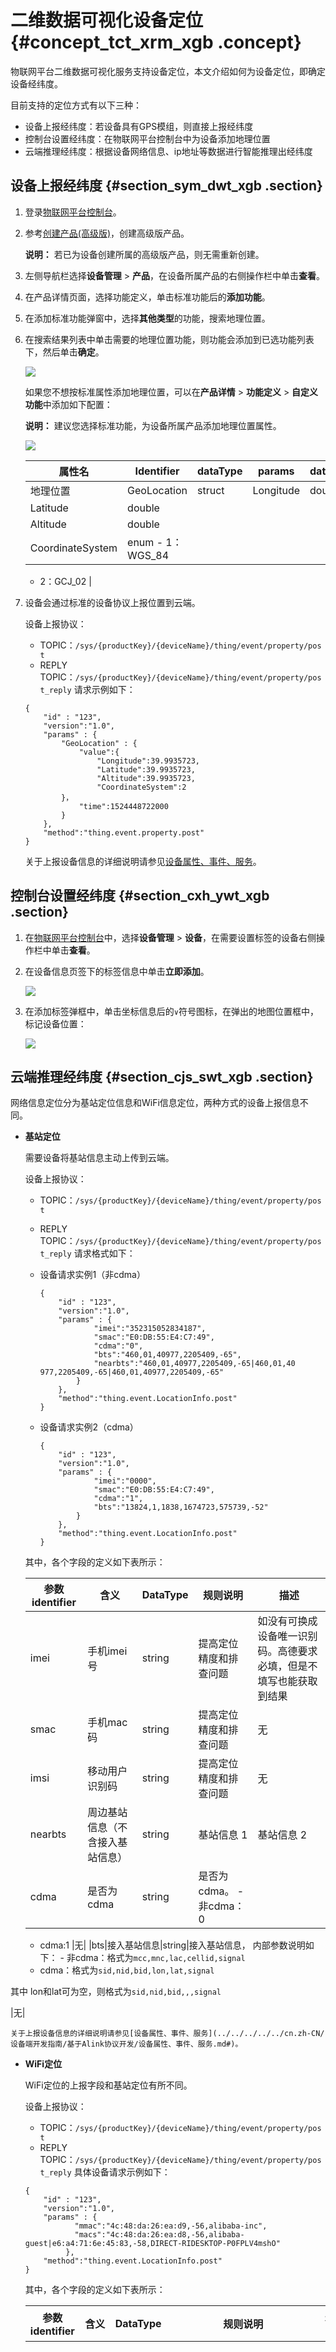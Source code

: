 # 二维数据可视化设备定位 {#concept_tct_xrm_xgb .concept}

物联网平台二维数据可视化服务支持设备定位，本文介绍如何为设备定位，即确定设备经纬度。

目前支持的定位方式有以下三种：

-   设备上报经纬度：若设备具有GPS模组，则直接上报经纬度
-   控制台设置经纬度：在物联网平台控制台中为设备添加地理位置
-   云端推理经纬度：根据设备网络信息、ip地址等数据进行智能推理出经纬度

## 设备上报经纬度 {#section_sym_dwt_xgb .section}

1.  登录[物联网平台控制台](https://iot.console.aliyun.com/)。
2.  参考[创建产品\(高级版\)](../../../../../cn.zh-CN/用户指南/产品与设备/创建产品(高级版).md#)，创建高级版产品。

    **说明：** 若已为设备创建所属的高级版产品，则无需重新创建。

3.  左侧导航栏选择**设备管理** \> **产品**，在设备所属产品的右侧操作栏中单击**查看**。
4.  在产品详情页面，选择功能定义，单击标准功能后的**添加功能**。
5.  在添加标准功能弹窗中，选择**其他类型**的功能，搜索地理位置。
6.  在搜索结果列表中单击需要的地理位置功能，则功能会添加到已选功能列表下，然后单击**确定**。

    ![](http://static-aliyun-doc.oss-cn-hangzhou.aliyuncs.com/assets/img/132279/155125744139631_zh-CN.png)

    如果您不想按标准属性添加地理位置，可以在**产品详情** \> **功能定义** \> **自定义功能**中添加如下配置：

    **说明：** 建议您选择标准功能，为设备所属产品添加地理位置属性。

    ![](http://static-aliyun-doc.oss-cn-hangzhou.aliyuncs.com/assets/img/132279/155125744139632_zh-CN.png)

    |属性名|Identifier|dataType|params|dataType|
    |---|----------|--------|------|--------|
    |地理位置|GeoLocation|struct|Longitude|double|
    |Latitude|double|
    |Altitude|double|
    |CoordinateSystem|enum    -   1：WGS\_84
    -   2：GCJ\_02
|

7.  设备会通过标准的设备协议上报位置到云端。

    设备上报协议：

    -   TOPIC：`/sys/{productKey}/{deviceName}/thing/event/property/post`
    -   REPLY TOPIC：`/sys/{productKey}/{deviceName}/thing/event/property/post_reply`
    请求示例如下：

    ```
    {
        "id" : "123",
        "version":"1.0",
        "params" : {
            "GeoLocation" : {
                "value":{
                    "Longitude":39.9935723,
                    "Latitude":39.9935723,
                    "Altitude":39.9935723,
                    "CoordinateSystem":2
            }，
                "time":1524448722000    
            }
        },
        "method":"thing.event.property.post"  
    }
    ```

    关于上报设备信息的详细说明请参见[设备属性、事件、服务](../../../../../cn.zh-CN/设备端开发指南/基于Alink协议开发/设备属性、事件、服务.md#)。


## 控制台设置经纬度 {#section_cxh_ywt_xgb .section}

1.  在[物联网平台控制台](https://iot.console.aliyun.com/)中，选择**设备管理** \> **设备**，在需要设置标签的设备右侧操作栏中单击**查看**。
2.  在设备信息页签下的标签信息中单击**立即添加**。

    ![](http://static-aliyun-doc.oss-cn-hangzhou.aliyuncs.com/assets/img/132279/155125744139633_zh-CN.png)

3.  在添加标签弹框中，单击坐标信息后的`∨`符号图标，在弹出的地图位置框中，标记设备位置：

    ![](http://static-aliyun-doc.oss-cn-hangzhou.aliyuncs.com/assets/img/132279/155125744139649_zh-CN.png)


## 云端推理经纬度 {#section_cjs_swt_xgb .section}

网络信息定位分为基站定位信息和WiFi信息定位，两种方式的设备上报信息不同。

-   **基站定位**

    需要设备将基站信息主动上传到云端。

    设备上报协议：

    -   TOPIC：`/sys/{productKey}/{deviceName}/thing/event/property/post`
    -   REPLY TOPIC：`/sys/{productKey}/{deviceName}/thing/event/property/post_reply`
    请求格式如下：

    -   设备请求实例1（非cdma）

        ```
        {
            "id" : "123",
            "version":"1.0",
            "params" : {
                    "imei":"352315052834187",
                    "smac":"E0:DB:55:E4:C7:49",
                    "cdma":"0",
                    "bts":"460,01,40977,2205409,-65",
                    "nearbts":"460,01,40977,2205409,-65|460,01,40 977,2205409,-65|460,01,40977,2205409,-65" 
                }
            },
            "method":"thing.event.LocationInfo.post"  
        }
        ```

    -   设备请求实例2（cdma）

        ```
        {
            "id" : "123",
            "version":"1.0",
            "params" : {
                    "imei":"0000",
                    "smac":"E0:DB:55:E4:C7:49",
                    "cdma":"1",
                    "bts":"13824,1,1838,1674723,575739,-52"    
                }
            },
            "method":"thing.event.LocationInfo.post"  
        }
        ```

    其中，各个字段的定义如下表所示：

    |参数identifier|含义|DataType|规则说明|描述|
    |------------|--|--------|----|--|
    |imei|手机imei号|string|提高定位精度和排查问题|如没有可换成设备唯一识别码。高德要求必填，但是不填写也能获取到结果|
    |smac|手机mac码|string|提高定位精度和排查问题|无|
    |imsi|移动用户识别码|string|提高定位精度和排查问题|无|
    |nearbts|周边基站信息（不含接入基站信息）|string|基站信息 1|基站信息 2|基站信息 3.....|无|
    |cdma|是否为cdma|string|是否为cdma。    -   非cdma：0
    -   cdma:1
|无|
    |bts|接入基站信息|string|接入基站信息， 内部参数说明如下：    -   非cdma：格式为`mcc,mnc,lac,cellid,signal`
    -   cdma：格式为`sid,nid,bid,lon,lat,signal`

其中 lon和lat可为空，则格式为`sid,nid,bid,,,signal`

|无|

    关于上报设备信息的详细说明请参见[设备属性、事件、服务](../../../../../cn.zh-CN/设备端开发指南/基于Alink协议开发/设备属性、事件、服务.md#)。

-   **WiFi定位**

    WiFi定位的上报字段和基站定位有所不同。

    设备上报协议：

    -   TOPIC：`/sys/{productKey}/{deviceName}/thing/event/property/post`
    -   REPLY TOPIC：`/sys/{productKey}/{deviceName}/thing/event/property/post_reply`
    具体设备请求示例如下：

    ```
    {
        "id" : "123",
        "version":"1.0",
        "params" : {
               "mmac":"4c:48:da:26:ea:d9,-56,alibaba-inc",
               "macs":"4c:48:da:26:ea:d8,-56,alibaba-guest|e6:a4:71:6e:45:83,-58,DIRECT-RIDESKTOP-P0FPLV4mshO"
             },
        "method":"thing.event.LocationInfo.post"  
    }
    ```

    其中，各个字段的定义如下表所示：

    |参数identifier|含义|DataType|规则说明|是否必填|描述|
    |------------|--|--------|----|----|--|
    |imei|手机 imei 号|string|提高定位精度和排查问题|否|若没有可换的设备唯一识别码，可不填写也能获取到结果。高德地图要求必填。|
    |idfa|ios 手机的 idfa|string|提高定位精度和排查问题|否|无|
    |smac|手机 mac 码|string|提高定位精度和排查问题|否|无|
    |imsi|移动用户识别码|string|提高定位精度和排查问题|否|无|
    |tel|手机号码|string|无|否|无|
    |mmac|已连热点 mac 信息|string|格式为`mac,signal,ssid`，如：`f0:7d:68:9e:7d:18,-41,TPLink`|是|建议传入，会影响定位精度|
    |macs|WiFi列表中mac 信息|String|单mac信息同mmac，mac之间使用“|”符号分隔。必须填写2（含）~30 个以内的字符方可正常定位。请不要包含移动WiFi信息|是|无|

    关于上报设备信息的详细说明请参见[设备属性、事件、服务](../../../../../cn.zh-CN/设备端开发指南/基于Alink协议开发/设备属性、事件、服务.md#)。



